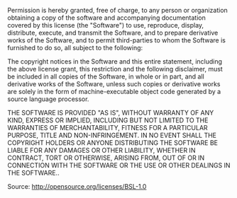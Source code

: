 Permission is hereby granted, free of charge, to any person or organization 
obtaining a copy of the software and accompanying documentation covered by 
this license (the "Software") to use, reproduce, display, distribute, 
execute, and transmit the Software, and to prepare derivative works of the 
Software, and to permit third-parties to whom the Software is furnished to do 
so, all subject to the following:

The copyright notices in the Software and this entire statement, including 
the above license grant, this restriction and the following disclaimer, must 
be included in all copies of the Software, in whole or in part, and all 
derivative works of the Software, unless such copies or derivative works are 
solely in the form of machine-executable object code generated by a source 
language processor.

THE SOFTWARE IS PROVIDED "AS IS", WITHOUT WARRANTY OF ANY KIND, EXPRESS OR 
IMPLIED, INCLUDING BUT NOT LIMITED TO THE WARRANTIES OF MERCHANTABILITY, 
FITNESS FOR A PARTICULAR PURPOSE, TITLE AND NON-INFRINGEMENT. IN NO EVENT 
SHALL THE COPYRIGHT HOLDERS OR ANYONE DISTRIBUTING THE SOFTWARE BE LIABLE FOR 
ANY DAMAGES OR OTHER LIABILITY, WHETHER IN CONTRACT, TORT OR OTHERWISE, 
ARISING FROM, OUT OF OR IN CONNECTION WITH THE SOFTWARE OR THE USE OR OTHER 
DEALINGS IN THE SOFTWARE..

Source: http://opensource.org/licenses/BSL-1.0
